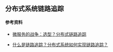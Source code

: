 ## 分布式系统链路追踪





#### 参考资料

- [微服务的战争：选型？分布式链路追踪](https://segmentfault.com/a/1190000024438090)

- [什么是链路追踪？分布式系统如何实现链路追踪？](https://zhuanlan.zhihu.com/p/344020712)


